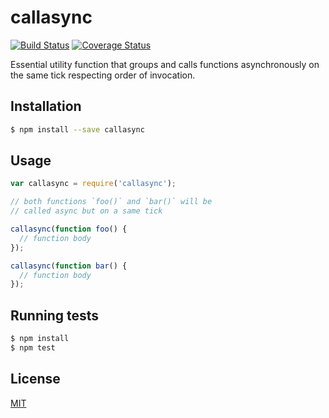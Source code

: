 # callasync

[![Build Status](https://travis-ci.org/yefremov/callasync.svg?branch=master)](https://travis-ci.org/yefremov/callasync)
[![Coverage Status](https://coveralls.io/repos/github/yefremov/callasync/badge.svg?branch=master)](https://coveralls.io/github/yefremov/callasync?branch=master)

Essential utility function that groups and calls functions asynchronously on
the same tick respecting order of invocation.

## Installation

```bash
$ npm install --save callasync
```

## Usage

```js
var callasync = require('callasync');

// both functions `foo()` and `bar()` will be
// called async but on a same tick

callasync(function foo() {
  // function body
});

callasync(function bar() {
  // function body
});
```

## Running tests

```bash
$ npm install
$ npm test
```

## License

[MIT](LICENSE)
